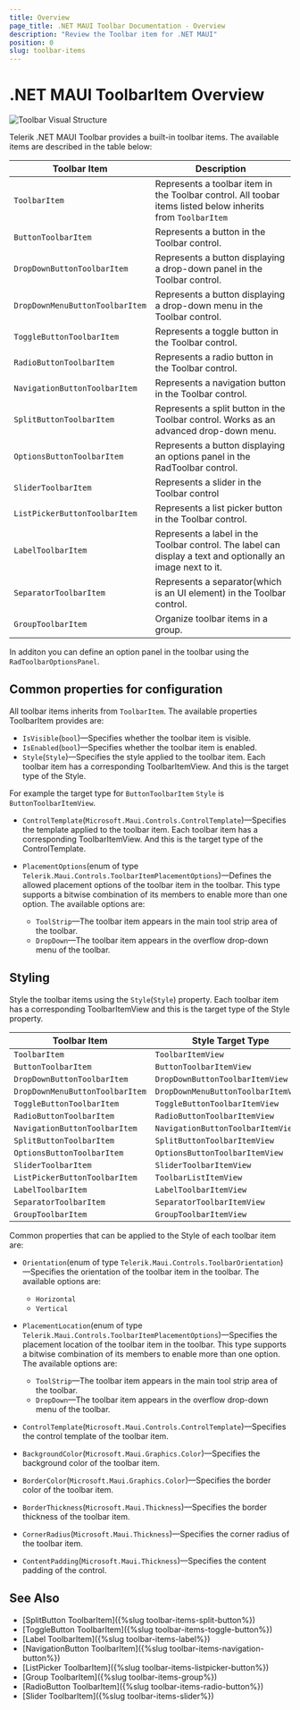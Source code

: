 ```yaml
---
title: Overview
page_title: .NET MAUI Toolbar Documentation - Overview
description: "Review the Toolbar item for .NET MAUI"
position: 0
slug: toolbar-items
---
```


# .NET MAUI ToolbarItem Overview

![Toolbar Visual Structure](images/toolbar-visual-structure.png "Visual elements of Toolbar")

Telerik .NET MAUI Toolbar provides a built-in toolbar items. The available items are described in the table below: 

| Toolbar Item | Description |
| ------------ | ------- |
| `ToolbarItem` | Represents a toolbar item in the Toolbar control. All toobar items listed below inherits from `ToolbarItem` |
| `ButtonToolbarItem` | Represents a button in the Toolbar control. |
| `DropDownButtonToolbarItem` | Represents a button displaying a drop-down panel in the Toolbar control. |
| `DropDownMenuButtonToolbarItem` | Represents a button displaying a drop-down menu in the Toolbar control. |
| `ToggleButtonToolbarItem` | Represents a toggle button in the Toolbar control. |
| `RadioButtonToolbarItem` | Represents a radio button in the Toolbar control. |
| `NavigationButtonToolbarItem` | Represents a navigation button in the Toolbar control. |
| `SplitButtonToolbarItem` | Represents a split button in the Toolbar control. Works as an advanced drop-down menu. |
| `OptionsButtonToolbarItem` | Represents a button displaying an options panel in the RadToolbar control. |
| `SliderToolbarItem` | Represents a slider in the Toolbar control |
| `ListPickerButtonToolbarItem` | Represents a list picker button in the Toolbar control. |
| `LabelToolbarItem` | Represents a label in the Toolbar control. The label can display a text and optionally an image next to it. |
| `SeparatorToolbarItem` | Represents a separator(which is an UI element) in the Toolbar control. |
| `GroupToolbarItem` | Organize toolbar items in a group. |

In additon you can define an option panel in the toolbar using the `RadToolbarOptionsPanel`.

## Common properties for configuration 

All toolbar items inherits from `ToolbarItem`. The available properties ToolbarItem provides are:

* `IsVisible`(`bool`)&mdash;Specifies whether the toolbar item is visible.
* `IsEnabled`(`bool`)&mdash;Specifies whether the toolbar item is enabled.
* `Style`(`Style`)&mdash;Specifies the style applied to the toolbar item. Each toolbar item has a corresponding ToolbarItemView. And this is the target type of the Style.

For example the target type for `ButtonToolbarItem` `Style` is `ButtonToolbarItemView`.

* `ControlTemplate`(`Microsoft.Maui.Controls.ControlTemplate`)&mdash;Specifies the template applied to the toolbar item. Each toolbar item has a corresponding ToolbarItemView. And this is the target type of the ControlTemplate.

* `PlacementOptions`(enum of type `Telerik.Maui.Controls.ToolbarItemPlacementOptions`)&mdash;Defines the allowed placement options of the toolbar item in the toolbar. This type supports a bitwise combination of its members to enable more than one option. The available options are:
	* `ToolStrip`&mdash;The toolbar item appears in the main tool strip area of the toolbar.
	* `DropDown`&mdash;The toolbar item appears in the overflow drop-down menu of the toolbar.

## Styling

Style the toolbar items using the `Style`(`Style`) property. Each toolbar item has a corresponding ToolbarItemView and this is the target type of the Style property.

| Toolbar Item | Style Target Type |
| ------------ | ------- |
| `ToolbarItem` | `ToolbarItemView` |
| `ButtonToolbarItem` | `ButtonToolbarItemView` |
| `DropDownButtonToolbarItem` | `DropDownButtonToolbarItemView` |
| `DropDownMenuButtonToolbarItem` | `DropDownMenuButtonToolbarItemView` |
| `ToggleButtonToolbarItem` | `ToggleButtonToolbarItemView` |
| `RadioButtonToolbarItem` | `RadioButtonToolbarItemView` |
| `NavigationButtonToolbarItem` | `NavigationButtonToolbarItemView` |
| `SplitButtonToolbarItem` | `SplitButtonToolbarItemView` |
| `OptionsButtonToolbarItem` | `OptionsButtonToolbarItemView` |
| `SliderToolbarItem` | `SliderToolbarItemView` |
| `ListPickerButtonToolbarItem` | `ToolbarListItemView` |
| `LabelToolbarItem` | `LabelToolbarItemView` |
| `SeparatorToolbarItem` | `SeparatorToolbarItemView` |
| `GroupToolbarItem` | `GroupToolbarItemView` |

Common properties that can be applied to the Style of each toolbar item are: 

* `Orientation`(enum of type `Telerik.Maui.Controls.ToolbarOrientation`)&mdash;Specifies the orientation of the toolbar item in the toolbar. The available options are:
	* `Horizontal`
	* `Vertical`


* `PlacementLocation`(enum of type `Telerik.Maui.Controls.ToolbarItemPlacementOptions`)&mdash;Specifies the placement location of the toolbar item in the toolbar. This type supports a bitwise combination of its members to enable more than one option. The available options are:
	* `ToolStrip`&mdash;The toolbar item appears in the main tool strip area of the toolbar.
	* `DropDown`&mdash;The toolbar item appears in the overflow drop-down menu of the toolbar.

* `ControlTemplate`(`Microsoft.Maui.Controls.ControlTemplate`)&mdash;Specifies the control template of the toolbar item.
* `BackgroundColor`(`Microsoft.Maui.Graphics.Color`)&mdash;Specifies the background color of the toolbar item.
* `BorderColor`(`Microsoft.Maui.Graphics.Color`)&mdash;Specifies the border color of the toolbar item.
* `BorderThickness`(`Microsoft.Maui.Thickness`)&mdash;Specifies the border thickness of the toolbar item.
* `CornerRadius`(`Microsoft.Maui.Thickness`)&mdash;Specifies the corner radius of the toolbar item.
* `ContentPadding`(`Microsoft.Maui.Thickness`)&mdash;Specifies the content padding of the control.

## See Also

- [SplitButton ToolbarItem]({%slug toolbar-items-split-button%})
- [ToggleButton ToolbarItem]({%slug toolbar-items-toggle-button%})
- [Label ToolbarItem]({%slug toolbar-items-label%})
- [NavigationButton ToolbarItem]({%slug toolbar-items-navigation-button%})
- [ListPicker ToolbarItem]({%slug toolbar-items-listpicker-button%})
- [Group ToolbarItem]({%slug toolbar-items-group%})
- [RadioButton ToolbarItem]({%slug toolbar-items-radio-button%})
- [Slider ToolbarItem]({%slug toolbar-items-slider%})